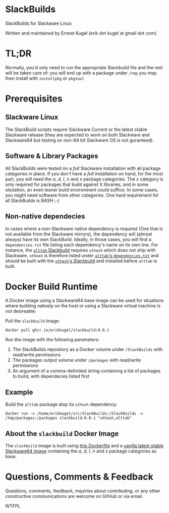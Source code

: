 SlackBuilds
===========

SlackBuilds for Slackware Linux

Written and maintained by Ernest Kugel (erik dot kugel at gmail dot com).

# TL;DR 
Normally, you'd only need to run the appropriate Slackbuild file and the rest will be taken care of: you will end up with a package under `/tmp` you may then install with `installpkg` or `pkgtool`

# Prerequisites

## Slackware Linux
The SlackBuild scripts require Slackware Current or the latest stable Slackware release (they are expected to work on both Slackware and Slackware64 but testing on non-64 bit Slackware OS is not guranteed).

## Software & Library Packages
All SlackBuilds were tested on a _full_ Slackware installation with all package categories in place. If you don't have a _full_ installation on hand, for the most part, you will need the _a_, _d_, _l_, _n_ and _x_ package categories. The _x_ category is only required for packages that build against X libraries, and in some situtation, an even leaner build environment could suffice. In some cases, you might need software from other categories. One hard requirement for all SlackBuilds is BASH ;-)

## Non-native dependecies
In cases where a non-Slackware native dependency is required (One that is not available from the Slackware mirrors), the dependency will (almost always) have its own SlackBuild. Ideally, in those cases, you will find a `dependencies.txt` file listing each dependency's name on its own line. For instance, the [`alttab` Slackbuild](alttab/alttab.SlackBuild) requires `uthash` which does not ship with Slackware. `uthash` is therefore listed under [`alttab`'s `dependencies.txt`](alttab/dependencies.txt) and should be built with the [`uthash`'s Slackbuild](uthash/uthash.SlackBuild) and installed before `alttab` is built.

# Docker Build Runtime
A Docker image using a Slackware64 base image can be used for situations where building natively on the host or using a Slackware virtual machine is not desireable:

Pull the `slackbuild` image:

```docker pull ghcr.io/erikkugel/slackbuild:0.0.1```

Run the image with the following parameters:
1. The SlackBuilds repository as a Docker volume under `/SlackBuilds` with read/write permissions
1. The packages output volume under `/packages` with read/write permissions
1. An argument of a comma-delimited string containing a list of packages to build, with dependecies listed first

## Example
Build the `alttab` package atop its `uthash` dependency:

```docker run -v /home/erikkugel/src/SlackBuilds:/SlackBuilds -v /tmp/packages:/packages slackbuild:0.0.1 "uthash,alttab"```

## About the `slackbuild` Docker Image
The `slackbuild` image is built using [this Dockerfile](Package/Dockerfile) and a [vanilla latest stable Slackware64 image](https://github.com/users/erikkugel/packages/container/package/slackware64-15.0) containing the _a_, _d_, _l_, _n_ and _x_ package categories as base.

# Questions, Comments & Feedback
Questions, comments, feedback, inquiries about contributing, or any other constructive communications are welcome on GitHub or via email.

<a href="http://www.wtfpl.net/"><img
        src="http://www.wtfpl.net/wp-content/uploads/2012/12/wtfpl-badge-4.png"
        width="80" height="15" alt="WTFPL" /></a>
